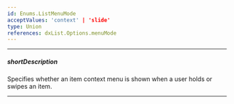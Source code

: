 ```yaml
---
id: Enums.ListMenuMode
acceptValues: 'context' | 'slide'
type: Union
references: dxList.Options.menuMode
---
```

---
##### shortDescription
Specifies whether an item context menu is shown when a user holds or swipes an item.

---

